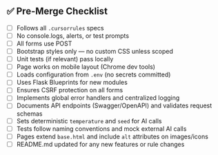 ## ✅ Pre-Merge Checklist

- [ ] Follows all `.cursorrules` specs
- [ ] No console.logs, alerts, or test prompts
- [ ] All forms use POST
- [ ] Bootstrap styles only — no custom CSS unless scoped
- [ ] Unit tests (if relevant) pass locally
- [ ] Page works on mobile layout (Chrome dev tools)
- [ ] Loads configuration from `.env` (no secrets committed)
- [ ] Uses Flask Blueprints for new modules
- [ ] Ensures CSRF protection on all forms
- [ ] Implements global error handlers and centralized logging
- [ ] Documents API endpoints (Swagger/OpenAPI) and validates request schemas
- [ ] Sets deterministic `temperature` and `seed` for AI calls
- [ ] Tests follow naming conventions and mock external AI calls
- [ ] Pages extend `base.html` and include `alt` attributes on images/icons
- [ ] README.md updated for any new features or rule changes
